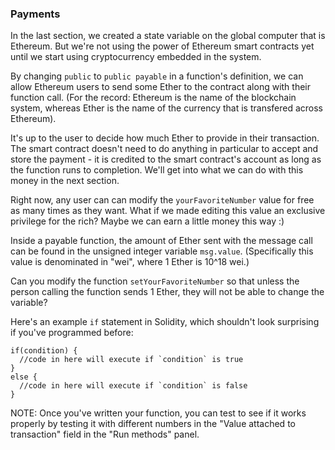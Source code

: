 ### Payments

In the last section, we created a state variable on the global computer that is Ethereum. But we're not using the power of Ethereum smart contracts yet until we start using cryptocurrency embedded in the system.

By changing `public` to `public payable` in a function's definition, we can allow Ethereum users to send some Ether to the contract along with their function call. (For the record: Ethereum is the name of the blockchain system, whereas Ether is the name of the currency that is transfered across Ethereum). 

It's up to the user to decide how much Ether to provide in their transaction. The smart contract doesn't need to do anything in particular to accept and store the payment - it is credited to the smart contract's account as long as the function runs to completion. We'll get into what we can do with this money in the next section. 

Right now, any user can can modify the `yourFavoriteNumber` value for free as many times as they want. What if we made editing this value an exclusive privilege for the rich? Maybe we can earn a little money this way :) 

Inside a payable function, the amount of Ether sent with the message call can be found in the unsigned integer variable `msg.value`. (Specifically this value is denominated in "wei", where 1 Ether is 10^18 wei.)

Can you modify the function `setYourFavoriteNumber` so that unless the person calling the function sends 1 Ether, they will not be able to change the variable? 

Here's an example `if` statement in Solidity, which shouldn't look surprising if you've programmed before:

```
if(condition) {
  //code in here will execute if `condition` is true
} 
else {
  //code in here will execute if `condition` is false
}
```

NOTE: Once you've written your function, you can test to see if it works properly by testing it with different numbers in the "Value attached to transaction" field in the "Run methods" panel.
